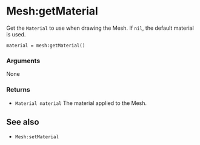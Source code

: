 <!--
category: reference
-->

Mesh:getMaterial
===

Get the `Material` to use when drawing the Mesh.  If `nil`, the default material is used.

    material = mesh:getMaterial()

### Arguments

None

### Returns

- `Material material` The material applied to the Mesh.

See also
---

- `Mesh:setMaterial`
